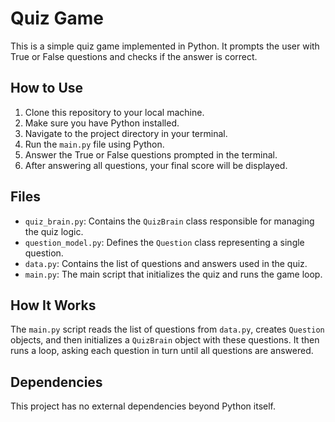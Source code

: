 # Quiz Game

This is a simple quiz game implemented in Python. It prompts the user with True or False questions and checks if the answer is correct.

## How to Use

1. Clone this repository to your local machine.
2. Make sure you have Python installed.
3. Navigate to the project directory in your terminal.
4. Run the `main.py` file using Python.
5. Answer the True or False questions prompted in the terminal.
6. After answering all questions, your final score will be displayed.

## Files

- `quiz_brain.py`: Contains the `QuizBrain` class responsible for managing the quiz logic.
- `question_model.py`: Defines the `Question` class representing a single question.
- `data.py`: Contains the list of questions and answers used in the quiz.
- `main.py`: The main script that initializes the quiz and runs the game loop.

## How It Works

The `main.py` script reads the list of questions from `data.py`, creates `Question` objects, and then initializes a `QuizBrain` object with these questions. It then runs a loop, asking each question in turn until all questions are answered.

## Dependencies

This project has no external dependencies beyond Python itself.